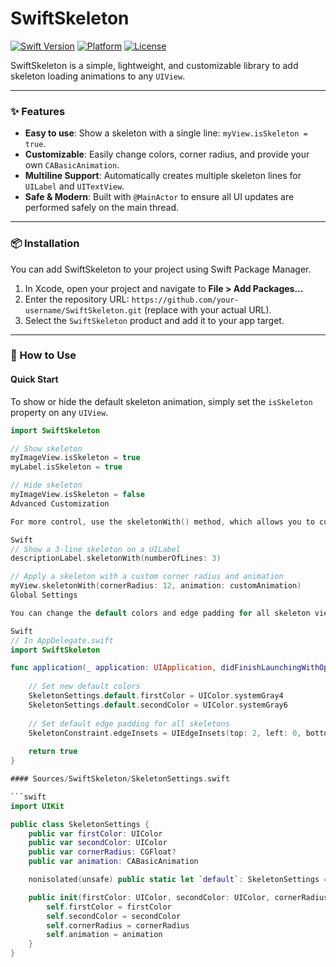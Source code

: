 # SwiftSkeleton

[![Swift Version](https://img.shields.io/badge/Swift-5.9-orange.svg)]()
[![Platform](https://img.shields.io/badge/platform-iOS%2015%2B-lightgrey.svg)]()
[![License](https://img.shields.io/badge/License-MIT-blue.svg)]()

SwiftSkeleton is a simple, lightweight, and customizable library to add skeleton loading animations to any `UIView`.

***

### ✨ Features

* **Easy to use**: Show a skeleton with a single line: `myView.isSkeleton = true`.
* **Customizable**: Easily change colors, corner radius, and provide your own `CABasicAnimation`.
* **Multiline Support**: Automatically creates multiple skeleton lines for `UILabel` and `UITextView`.
* **Safe & Modern**: Built with `@MainActor` to ensure all UI updates are performed safely on the main thread.

***

### 📦 Installation

You can add SwiftSkeleton to your project using Swift Package Manager.

1.  In Xcode, open your project and navigate to **File > Add Packages...**
2.  Enter the repository URL: `https://github.com/your-username/SwiftSkeleton.git` (replace with your actual URL).
3.  Select the `SwiftSkeleton` product and add it to your app target.

***

### 🚀 How to Use

#### Quick Start

To show or hide the default skeleton animation, simply set the `isSkeleton` property on any `UIView`.

```swift
import SwiftSkeleton

// Show skeleton
myImageView.isSkeleton = true
myLabel.isSkeleton = true

// Hide skeleton
myImageView.isSkeleton = false
Advanced Customization

For more control, use the skeletonWith() method, which allows you to customize the appearance for a specific view.

Swift
// Show a 3-line skeleton on a UILabel
descriptionLabel.skeletonWith(numberOfLines: 3)

// Apply a skeleton with a custom corner radius and animation
myView.skeletonWith(cornerRadius: 12, animation: customAnimation)
Global Settings

You can change the default colors and edge padding for all skeleton views by updating the SkeletonSettings.default and SkeletonConstraint.edgeInsets objects, typically in your AppDelegate.

Swift
// In AppDelegate.swift
import SwiftSkeleton

func application(_ application: UIApplication, didFinishLaunchingWithOptions launchOptions: [UIApplication.LaunchOptionsKey: Any]?) -> Bool {
    
    // Set new default colors
    SkeletonSettings.default.firstColor = UIColor.systemGray4
    SkeletonSettings.default.secondColor = UIColor.systemGray6
    
    // Set default edge padding for all skeletons
    SkeletonConstraint.edgeInsets = UIEdgeInsets(top: 2, left: 0, bottom: 2, right: 0)
    
    return true
}

#### Sources/SwiftSkeleton/SkeletonSettings.swift

```swift
import UIKit

public class SkeletonSettings {
    public var firstColor: UIColor
    public var secondColor: UIColor
    public var cornerRadius: CGFloat?
    public var animation: CABasicAnimation

    nonisolated(unsafe) public static let `default`: SkeletonSettings = SkeletonSettings(firstColor: .lightGray, secondColor: .gray, animation: CABasicAnimation())

    public init(firstColor: UIColor, secondColor: UIColor, cornerRadius: CGFloat? = 5, animation: CABasicAnimation) {
        self.firstColor = firstColor
        self.secondColor = secondColor
        self.cornerRadius = cornerRadius
        self.animation = animation
    }
}
